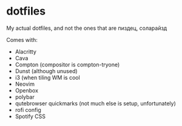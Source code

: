 # dotfiles
My actual dotfiles, and not the ones that are пиздец, соларайзд

Comes with:

- Alacritty
- Cava
- Compton (compositor is compton-tryone)
- Dunst (although unused)
- i3 (when tiling WM is cool
- Neovim
- Openbox
- polybar
- qutebrowser quickmarks (not much else is setup, unfortunately)
- rofi config
- Spotify CSS

